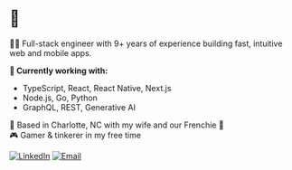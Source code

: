 # 👋

👨‍💻 Full-stack engineer with 9+ years of experience building fast, intuitive web and mobile apps.

**🔧 Currently working with:**  
- TypeScript, React, React Native, Next.js  
- Node.js, Go, Python  
- GraphQL, REST, Generative AI

📍 Based in Charlotte, NC with my wife and our Frenchie 🐶  
🎮 Gamer & tinkerer in my free time

[![LinkedIn](https://img.shields.io/badge/LinkedIn-Anthony%20Freda-blue?logo=linkedin&style=flat)](https://www.linkedin.com/in/antfreda323) [![Email](https://img.shields.io/badge/email-anthonyfreda323%40gmail.com-informational?style=flat-square)](mailto:anthonyfreda323@gmail.com)

